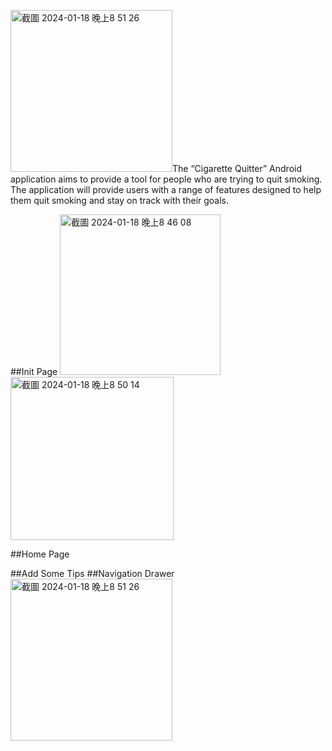 <img width="259" alt="截圖 2024-01-18 晚上8 51 26" src="https://github.com/hsiangenlinlin/CigaretteQuitter/assets/125904538/6b01f43e-844d-4d2c-ac8f-e6e0c666e14f">The “Cigarette Quitter” Android application aims to provide a tool for people who 
are trying to quit smoking. The application will provide users with a range of features 
designed to help them quit smoking and stay on track with their goals.


##Init Page
<img width="257" alt="截圖 2024-01-18 晚上8 46 08" src="https://github.com/hsiangenlinlin/CigaretteQuitter/assets/125904538/1829fc2e-fb73-4d83-8986-37324b660cc8">
<img width="261" alt="截圖 2024-01-18 晚上8 50 14" src="https://github.com/hsiangenlinlin/CigaretteQuitter/assets/125904538/833d2aed-7eef-47e0-a28e-be75a954c2f0">

##Home Page

##Add Some Tips
##Navigation Drawer
<img width="259" alt="截圖 2024-01-18 晚上8 51 26" src="https://github.com/hsiangenlinlin/CigaretteQuitter/assets/125904538/7f6424c3-e721-4187-a2a9-8e0f2b61d781">
